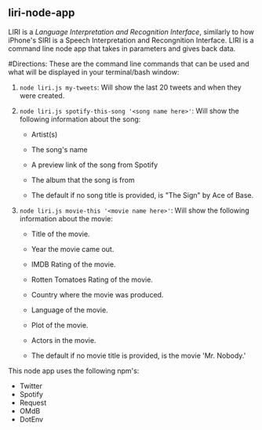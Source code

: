 ## liri-node-app
LIRI is a _*Language Interpretation and Recognition Interface*_, similarly to how iPhone's SIRI is a Speech Interpretation and Recongnition Interface. LIRI is a command line node app that takes in parameters and gives back data. 

#Directions:
These are the command line commands that can be used and what will be displayed in your terminal/bash window:

1. `node liri.js my-tweets`: Will show the last 20 tweets and when they were created.

2. `node liri.js spotify-this-song '<song name here>'`: Will show the following information about the song:
    * Artist(s)
    * The song's name
    * A preview link of the song from Spotify
    * The album that the song is from

    * The default if no song title is provided, is "The Sign" by Ace of Base.

3. `node liri.js movie-this '<movie name here>'`: Will show the following information about the movie:
    * Title of the movie.
    * Year the movie came out.
    * IMDB Rating of the movie.
    * Rotten Tomatoes Rating of the movie.
    * Country where the movie was produced.
    * Language of the movie.
    * Plot of the movie.
    * Actors in the movie.

    * The default if no movie title is provided, is the movie 'Mr. Nobody.'


This node app uses the following npm's:
* Twitter
* Spotify
* Request
* OMdB
* DotEnv